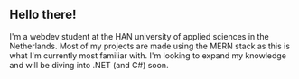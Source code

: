 ## Hello there!

I'm a webdev student at the HAN university of applied sciences in the Netherlands. Most of my projects are made using the MERN stack as this is what I'm currently most familiar with. I'm looking to expand my knowledge and will be diving into .NET (and C#) soon. 
